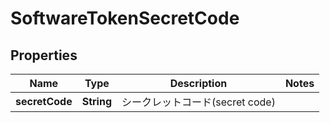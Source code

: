 

# SoftwareTokenSecretCode


## Properties

| Name | Type | Description | Notes |
|------------ | ------------- | ------------- | -------------|
|**secretCode** | **String** | シークレットコード(secret code) |  |



